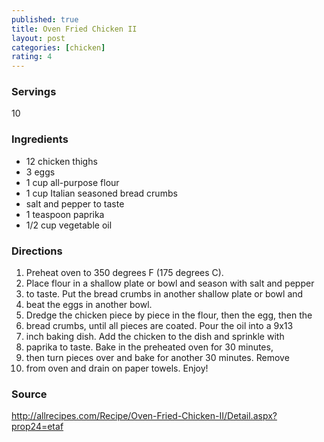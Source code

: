 ```yaml
---
published: true
title: Oven Fried Chicken II
layout: post
categories: [chicken]
rating: 4
---
```

### Servings
10

### Ingredients

- 12 chicken thighs
- 3 eggs
- 1 cup all-purpose flour
- 1 cup Italian seasoned bread crumbs
- salt and pepper to taste
- 1 teaspoon paprika
- 1/2 cup vegetable oil


### Directions
1. Preheat oven to 350 degrees F (175 degrees C).
2. Place flour in a shallow plate or bowl and season with salt and pepper
3. to taste. Put the bread crumbs in another shallow plate or bowl and
4. beat the eggs in another bowl.
5. Dredge the chicken piece by piece in the flour, then the egg, then the
6. bread crumbs, until all pieces are coated. Pour the oil into a 9x13
7. inch baking dish. Add the chicken to the dish and sprinkle with
8. paprika to taste. Bake in the preheated oven for 30 minutes,
9. then turn pieces over and bake for another 30 minutes. Remove
10. from oven and drain on paper towels. Enjoy!

### Source
<a href="http://allrecipes.com/Recipe/Oven-Fried-Chicken-II/Detail.aspx?prop24=etaf" target="new">http://allrecipes.com/Recipe/Oven-Fried-Chicken-II/Detail.aspx?prop24=etaf</a>
